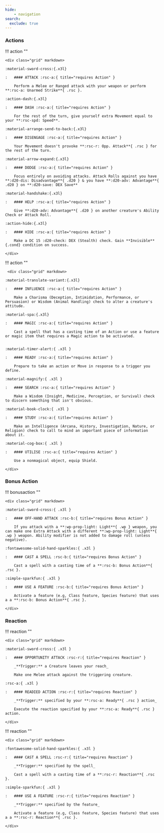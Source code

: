 ```yaml
---
hide: 
    - navigation
search:
  exclude: true
---
```


<!-- --8<-- [start:quickref-action] -->

### Actions

<div class="grid" markdown>

!!! action ""

    <div class="grid" markdown>

    :material-sword-cross:{.x3l}

    :   #### ATTACK :rsc-a:{ title="requires Action" }
    
        Perform a Melee or Ranged attack with your weapon or perform **:rsc-a: Unarmed Strike**{ .rsc }.

    :action-dash:{.x3l}

    :   #### DASH :rsc-a:{ title="requires Action" }
    
        For the rest of the turn, give yourself extra Movement equal to your **:rsc-spd: Speed**.

    :material-arrange-send-to-back:{.x3l}

    :   #### DISENGAGE :rsc-a:{ title="requires Action" }
    
        Your Movement doesn't provoke **:rsc-r: Opp. Attack**{ .rsc } for the rest of the turn.

    :material-arrow-expand:{.x3l}

    :   #### DODGE :rsc-a:{ title="requires Action" }
    
        Focus entirely on avoiding attacks. Attack Rolls against you have **:d20-dis: Disadvantage**{ .d20 } & you have **:d20-adv: Advantage**{ .d20 } on **:d20-save: DEX Save**

    :material-handshake:{.x3l}

    :   #### HELP :rsc-a:{ title="requires Action" }

        Give **:d20-adv: Advantage**{ .d20 } on another creature's Ability Check or Attack Roll.

    :action-hide:{.x3l}

    :   #### HIDE :rsc-a:{ title="requires Action" }

        Make a DC 15 :d20-check: DEX (Stealth) check. Gain **Invisible**{.cond} condition on success.
    
    </div>

!!! action ""

     <div class="grid" markdown>

    :material-translate-variant:{.x3l}

    :   #### INFLUENCE :rsc-a:{ title="requires Action" }

        Make a Charisma (Deception, Intimidation, Performance, or Persuasion) or Wisdom (Animal Handling) check to alter a creature's attitude.

    :material-spa:{.x3l}

    :   #### MAGIC :rsc-a:{ title="requires Action" }

        Cast a spell that has a casting time of an Action or use a feature or magic item that requires a Magic action to be activated.


    :material-timer-alert:{ .x3l }

    :   #### READY :rsc-a:{ title="requires Action" }
        
        Prepare to take an action or Move in response to a trigger you define. 

    :material-magnify:{ .x3l }

    :   #### SEARCH :rsc-a:{ title="requires Action" }
    
        Make a Wisdom (Insight, Medicine, Perception, or Survival) check to discern something that isn't obvious.

    :material-book-clock:{ .x3l }

    :   #### STUDY :rsc-a:{ title="requires Action" }
    
        Make an Intelligence (Arcana, History, Investigation, Nature, or Religion) check to call to mind an important piece of information about it.

    :material-cog-box:{ .x3l }

    :   #### UTILISE :rsc-a:{ title="requires Action" }
    
        Use a nonmagical object, equip Shield.

    </div>

</div>


### Bonus Action

!!! bonusaction ""

    <div class="grid" markdown>

    :material-sword-cross:{ .x3l }

    :   #### OFF-HAND ATTACK :rsc-b:{ title="requires Bonus Action" }
    
        If you attack with a **:wp-prop-light: Light**{ .wp } weapon, you can make one Extra Attack with a different **:wp-prop-light: Light**{ .wp } weapon. Ability modifier is not added to damage roll (unless negative).

    :fontawesome-solid-hand-sparkles:{ .x3l }

    :   #### CAST A SPELL :rsc-b:{ title="requires Bonus Action" }
    
        Cast a spell with a casting time of a **:rsc-b: Bonus Action**{ .rsc }.
    
    :simple-sparkfun:{ .x3l }

    :   #### USE A FEATURE :rsc-b:{ title="requires Bonus Action" }
    
        Activate a feature (e.g, Class feature, Species feature) that uses a a **:rsc-b: Bonus Action**{ .rsc }.

    </div>

### Reaction

<div class="grid" markdown>

!!! reaction ""

    <div class="grid" markdown>

    :material-sword-cross:{ .x3l }

    :   #### OPPORTUNITY ATTACK :rsc-r:{ title="requires Reaction" }

        _**Trigger:** a Creature leaves your reach_

        Make one Melee attack against the triggering creature.

    :rsc-a:{ .x3l }

    :   #### READIED ACTION :rsc-r:{ title="requires Reaction" }
    
        _**Trigger:** specified by your **:rsc-a: Ready**{ .rsc } action_

        Execute the reaction specified by your **:rsc-a: Ready**{ .rsc } action.

    </div>

!!! reaction ""

    <div class="grid" markdown>

    :fontawesome-solid-hand-sparkles:{ .x3l }

    :   #### CAST A SPELL :rsc-r:{ title="requires Reaction" }
    
        _**Trigger:** specified by the spell_

        Cast a spell with a casting time of a **:rsc-r: Reaction**{ .rsc }.

    :simple-sparkfun:{ .x3l }

    :   #### USE A FEATURE :rsc-r:{ title="requires Reaction" }
    
        _**Trigger:** specified by the feature_

        Activate a feature (e.g, Class feature, Species feature) that uses a a **:rsc-r: Reaction**{ .rsc }.

    </div>

</div>


<!-- --8<-- [end:quickref-action] -->